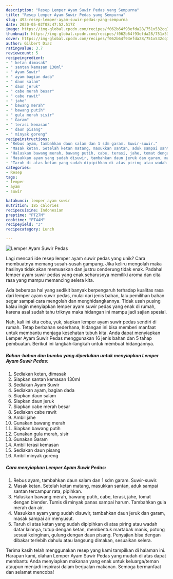 ```yaml
---
description: "Resep Lemper Ayam Suwir Pedas yang Sempurna"
title: "Resep Lemper Ayam Suwir Pedas yang Sempurna"
slug: 493-resep-lemper-ayam-suwir-pedas-yang-sempurna
date: 2020-05-02T08:47:52.517Z
image: https://img-global.cpcdn.com/recipes/f062b64f93efda28/751x532cq70/lemper-ayam-suwir-pedas-foto-resep-utama.jpg
thumbnail: https://img-global.cpcdn.com/recipes/f062b64f93efda28/751x532cq70/lemper-ayam-suwir-pedas-foto-resep-utama.jpg
cover: https://img-global.cpcdn.com/recipes/f062b64f93efda28/751x532cq70/lemper-ayam-suwir-pedas-foto-resep-utama.jpg
author: Gilbert Diaz
ratingvalue: 3.7
reviewcount: 5
recipeingredient:
- " ketan dimasak"
- " santan kemasan 130ml"
- " Ayam Suwir"
- " ayam bagian dada"
- " daun salam"
- " daun jeruk"
- " cabe merah besar"
- " cabe rawit"
- " jahe"
- " bawang merah"
- " bawang putih"
- " gula merah sisir"
- " Garam"
- " terasi kemasan"
- " daun pisang"
- " minyak goreng"
recipeinstructions:
- "Rebus ayam, tambahkan daun salam dan 1 sdm garam. Suwir-suwir."
- "Masak ketan. Setelah ketan matang, masukkan santan, aduk sampai santan tercampur rata, pipihkan."
- "Haluskan bawang merah, bawang putih, cabe, terasi, jahe, tomat dengan blender. Tumis di minyak panas sampai harum. Tambahkan gula merah dan air."
- "Masukkan ayam yang sudah disuwir, tambahkan daun jeruk dan garam, masak sampai air menyusut."
- "Taruh di atas ketan yang sudah dipipihkan di atas piring atau wadah datar lainnya, tutup dengan ketan, membentuk martabak manis, potong sesuai keinginan, gulung dengan daun pisang. Penyajian bisa dengan dibakar terlebih dahulu atau langsung dimakan, sesuaikan selera."
categories:
- Resep
tags:
- lemper
- ayam
- suwir

katakunci: lemper ayam suwir 
nutrition: 185 calories
recipecuisine: Indonesian
preptime: "PT27M"
cooktime: "PT44M"
recipeyield: "3"
recipecategory: Lunch

---
```



![Lemper Ayam Suwir Pedas](https://img-global.cpcdn.com/recipes/f062b64f93efda28/751x532cq70/lemper-ayam-suwir-pedas-foto-resep-utama.jpg)

Lagi mencari ide resep lemper ayam suwir pedas yang unik? Cara membuatnya memang susah-susah gampang. Jika keliru mengolah maka hasilnya tidak akan memuaskan dan justru cenderung tidak enak. Padahal lemper ayam suwir pedas yang enak seharusnya memiliki aroma dan cita rasa yang mampu memancing selera kita.



Ada beberapa hal yang sedikit banyak berpengaruh terhadap kualitas rasa dari lemper ayam suwir pedas, mulai dari jenis bahan, lalu pemilihan bahan segar sampai cara mengolah dan menghidangkannya. Tidak usah pusing kalau ingin menyiapkan lemper ayam suwir pedas yang enak di rumah, karena asal sudah tahu triknya maka hidangan ini mampu jadi sajian spesial.


Nah, kali ini kita coba, yuk, siapkan lemper ayam suwir pedas sendiri di rumah. Tetap berbahan sederhana, hidangan ini bisa memberi manfaat untuk membantu menjaga kesehatan tubuh kita. Anda dapat menyiapkan Lemper Ayam Suwir Pedas menggunakan 16 jenis bahan dan 5 tahap pembuatan. Berikut ini langkah-langkah untuk membuat hidangannya.

<!--inarticleads1-->

##### Bahan-bahan dan bumbu yang diperlukan untuk menyiapkan Lemper Ayam Suwir Pedas:

1. Sediakan  ketan, dimasak
1. Siapkan  santan kemasan 130ml
1. Sediakan  Ayam Suwir
1. Sediakan  ayam, bagian dada
1. Siapkan  daun salam
1. Siapkan  daun jeruk
1. Siapkan  cabe merah besar
1. Sediakan  cabe rawit
1. Ambil  jahe
1. Gunakan  bawang merah
1. Siapkan  bawang putih
1. Gunakan  gula merah, sisir
1. Gunakan  Garam
1. Ambil  terasi kemasan
1. Sediakan  daun pisang
1. Ambil  minyak goreng




<!--inarticleads2-->

##### Cara menyiapkan Lemper Ayam Suwir Pedas:

1. Rebus ayam, tambahkan daun salam dan 1 sdm garam. Suwir-suwir.
1. Masak ketan. Setelah ketan matang, masukkan santan, aduk sampai santan tercampur rata, pipihkan.
1. Haluskan bawang merah, bawang putih, cabe, terasi, jahe, tomat dengan blender. Tumis di minyak panas sampai harum. Tambahkan gula merah dan air.
1. Masukkan ayam yang sudah disuwir, tambahkan daun jeruk dan garam, masak sampai air menyusut.
1. Taruh di atas ketan yang sudah dipipihkan di atas piring atau wadah datar lainnya, tutup dengan ketan, membentuk martabak manis, potong sesuai keinginan, gulung dengan daun pisang. Penyajian bisa dengan dibakar terlebih dahulu atau langsung dimakan, sesuaikan selera.




Terima kasih telah menggunakan resep yang kami tampilkan di halaman ini. Harapan kami, olahan Lemper Ayam Suwir Pedas yang mudah di atas dapat membantu Anda menyiapkan makanan yang enak untuk keluarga/teman ataupun menjadi inspirasi dalam berjualan makanan. Semoga bermanfaat dan selamat mencoba!
